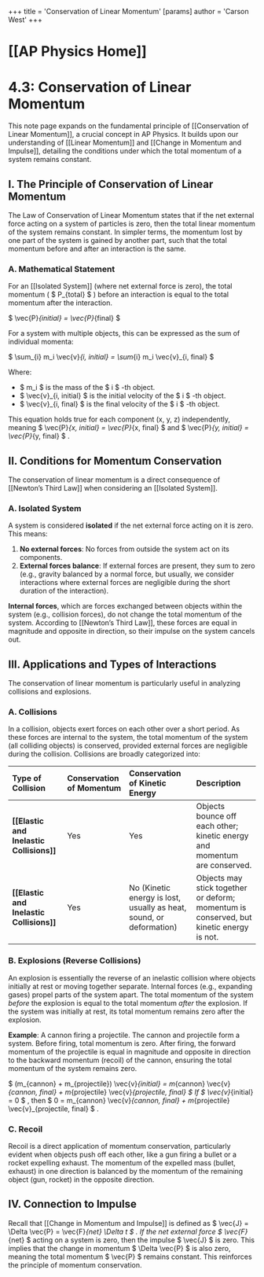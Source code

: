 +++
 title = 'Conservation of Linear Momentum'
[params]
	author = 'Carson West'
+++
# [[AP Physics Home]]
# 4.3: Conservation of Linear Momentum

This note page expands on the fundamental principle of [[Conservation of Linear Momentum]], a crucial concept in AP Physics. It builds upon our understanding of [[Linear Momentum]] and [[Change in Momentum and Impulse]], detailing the conditions under which the total momentum of a system remains constant.

## I. The Principle of Conservation of Linear Momentum

The Law of Conservation of Linear Momentum states that if the net external force acting on a system of particles is zero, then the total linear momentum of the system remains constant. In simpler terms, the momentum lost by one part of the system is gained by another part, such that the total momentum before and after an interaction is the same.

### A. Mathematical Statement
For an [[Isolated System]] (where net external force is zero), the total momentum ( $ P_{total} $ ) before an interaction is equal to the total momentum after the interaction.

 $ 
\vec{P}_{initial} = \vec{P}_{final}
 $ 

For a system with multiple objects, this can be expressed as the sum of individual momenta:

 $ 
\sum_{i} m_i \vec{v}_{i, initial} = \sum_{i} m_i \vec{v}_{i, final}
 $ 

Where:
*    $ m_i $  is the mass of the  $ i $ -th object.
*    $ \vec{v}_{i, initial} $  is the initial velocity of the  $ i $ -th object.
*    $ \vec{v}_{i, final} $  is the final velocity of the  $ i $ -th object.

This equation holds true for each component (x, y, z) independently, meaning  $ \vec{P}_{x, initial} = \vec{P}_{x, final} $  and  $ \vec{P}_{y, initial} = \vec{P}_{y, final} $ .

## II. Conditions for Momentum Conservation

The conservation of linear momentum is a direct consequence of [[Newton’s Third Law]] when considering an [[Isolated System]].

### A. Isolated System
A system is considered **isolated** if the net external force acting on it is zero. This means:
1.  **No external forces**: No forces from outside the system act on its components.
2.  **External forces balance**: If external forces are present, they sum to zero (e.g., gravity balanced by a normal force, but usually, we consider interactions where external forces are negligible during the short duration of the interaction).

**Internal forces**, which are forces exchanged between objects within the system (e.g., collision forces), do not change the total momentum of the system. According to [[Newton’s Third Law]], these forces are equal in magnitude and opposite in direction, so their impulse on the system cancels out.

## III. Applications and Types of Interactions

The conservation of linear momentum is particularly useful in analyzing collisions and explosions.

### A. Collisions
In a collision, objects exert forces on each other over a short period. As these forces are internal to the system, the total momentum of the system (all colliding objects) is conserved, provided external forces are negligible during the collision. Collisions are broadly categorized into:

| Type of Collision | Conservation of Momentum | Conservation of Kinetic Energy | Description |
| :---------------- | :----------------------- | :----------------------------- | :---------- |
| **[[Elastic and Inelastic Collisions]]** | Yes                      | Yes                            | Objects bounce off each other; kinetic energy and momentum are conserved. |
| **[[Elastic and Inelastic Collisions]]** | Yes                      | No (Kinetic energy is lost, usually as heat, sound, or deformation) | Objects may stick together or deform; momentum is conserved, but kinetic energy is not. |

### B. Explosions (Reverse Collisions)
An explosion is essentially the reverse of an inelastic collision where objects initially at rest or moving together separate. Internal forces (e.g., expanding gases) propel parts of the system apart. The total momentum of the system *before* the explosion is equal to the total momentum *after* the explosion. If the system was initially at rest, its total momentum remains zero after the explosion.

**Example**: A cannon firing a projectile. The cannon and projectile form a system. Before firing, total momentum is zero. After firing, the forward momentum of the projectile is equal in magnitude and opposite in direction to the backward momentum (recoil) of the cannon, ensuring the total momentum of the system remains zero.

 $ 
(m_{cannon} + m_{projectile}) \vec{v}_{initial} = m_{cannon} \vec{v}_{cannon, final} + m_{projectile} \vec{v}_{projectile, final}
 $ 
If  $ \vec{v}_{initial} = 0 $ , then  $ 0 = m_{cannon} \vec{v}_{cannon, final} + m_{projectile} \vec{v}_{projectile, final} $ .

### C. Recoil
Recoil is a direct application of momentum conservation, particularly evident when objects push off each other, like a gun firing a bullet or a rocket expelling exhaust. The momentum of the expelled mass (bullet, exhaust) in one direction is balanced by the momentum of the remaining object (gun, rocket) in the opposite direction.

## IV. Connection to Impulse
Recall that [[Change in Momentum and Impulse]] is defined as  $ \vec{J} = \Delta \vec{P} = \vec{F}_{net} \Delta t $ .
If the net external force  $ \vec{F}_{net} $  acting on a system is zero, then the impulse  $ \vec{J} $  is zero. This implies that the change in momentum  $ \Delta \vec{P} $  is also zero, meaning the total momentum  $ \vec{P} $  remains constant. This reinforces the principle of momentum conservation.